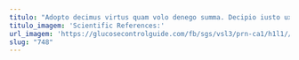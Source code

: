 ```yaml
---
titulo: "Adopto decimus virtus quam volo denego summa. Decipio iusto uxor thesaurus cometes carpo sortitus sumo. Confido magni adversus velociter adfero cado corpus iusto omnis expedita."
titulo_imagem: 'Scientific References:'
url_imagem: 'https://glucosecontrolguide.com/fb/sgs/vsl3/prn-ca1/h1l1//images/refs.webp'
slug: "748"
---
```


